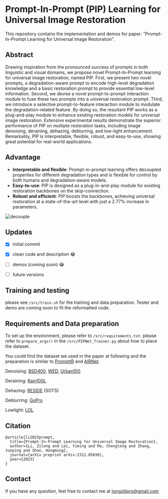 # Prompt-In-Prompt (PIP) Learning for Universal Image Restoration



This repository contains the implementation and demos for paper: "Prompt-In-Prompt Learning for Universal Image Restoration". 


## Abstract
<!-- Image restoration, which aims to retrieve and enhance degraded images, is fundamental across a wide range of applications.
While conventional deep learning approaches have notably improved the image quality across various tasks, they still suffer from （**i**) the high storage cost needed for various task-specific models and (**ii**) the lack of interactivity and flexibility, hindering their wider application. -->
Drawing inspiration from the pronounced success of prompts in both linguistic and visual domains, we propose novel Prompt-In-Prompt learning for universal image restoration, named PIP. First, we present two novel prompts, a degradation-aware prompt to encode high-level degradation knowledge and a basic restoration prompt to provide essential low-level information. Second, we devise a novel prompt-to-prompt interaction module to fuse these two prompts into a universal restoration prompt.
Third, we introduce a selective prompt-to-feature interaction module to modulate the degradation-related feature. By doing so, the resultant PIP works as a plug-and-play module to enhance existing restoration models for universal image restoration.
Extensive experimental results demonstrate the superior performance of PIP on multiple restoration tasks, including image denoising, deraining, dehazing, deblurring, and low-light enhancement.
Remarkably, PIP is interpretable, flexible, robust, and easy-to-use, showing great potential for real-world applications.



<!-- ![flow](figs/flow.png)  -->
<!-- ![pip](figs/pip.png)  -->

<!-- <p float="left">
  <img src=figs/flow.png alt=flow width="50%" />
  <img src=figs/pip.png alt=pip width="49.8%" />
</p> -->


## Advantage
- **Interpretable and flexible**: Prompt-in-prompt learning offers decoupled properties for different degradation types and is flexible for control by both humans and degradation-aware models.
- **Easy-to-use**: PIP is designed as a plug-in-and-play module for existing restoration backbones on the skip-connection. 
- **Robust and efficient**: PIP boosts the backbones, achieving universal restoration at a state-of-the-art level with just a 2.77% increase in parameters.


![decouple](figs/decouple.png)



## Updates

- [x] initial commit
- [x] clean code and description :joy:
- [ ] demos (coming soon) :joy:
- [ ] future versions


## Training and testing
please see ```/src/train.sh``` for the training and data preparation. Tester and demo are coming soon to fit the reformatted code. 


## Requirements and Data preparation
To set up the environment, please refer to ```/src/requirements.txt```. please refer to ```prepare_args()``` in the ```/src/PIPNet_Trainer.py``` about how to place the dataset. 

You could find the dataset we used in the paper at following and the preparation is similar to [PromptIR](https://github.com/va1shn9v/PromptIR) and [AIRNet](https://github.com/XLearning-SCU/2022-CVPR-AirNet/tree/main).

Denoising: [BSD400](https://drive.google.com/file/d/1idKFDkAHJGAFDn1OyXZxsTbOSBx9GS8N/view?usp=sharing), [WED](https://ece.uwaterloo.ca/~k29ma/exploration/), [Urban100](https://drive.google.com/drive/folders/1B3DJGQKB6eNdwuQIhdskA64qUuVKLZ9u)

Deraining: [Rain100L](https://drive.google.com/drive/folders/1-_Tw-LHJF4vh8fpogKgZx1EQ9MhsJI_f?usp=sharing)

Dehazing: [RESIDE](https://sites.google.com/view/reside-dehaze-datasets/reside-v0) (SOTS)

Deblurring: [GoPro](https://seungjunnah.github.io/Datasets/datasets.html)

Lowlight: [LOL](https://www.kaggle.com/datasets/soumikrakshit/lol-dataset)


## Citation

```
@article{li2023prompt,
  title={Prompt-In-Prompt Learning for Universal Image Restoration},
  author={Li, Zilong and Lei, Yiming and Ma, Chenglong and Zhang, Junping and Shan, Hongming},
  journal={arXiv preprint arXiv:2312.05038},
  year={2023}
}
```


## Contact

If you have any question, feel free to contact me at longzilipro@gmail.com






